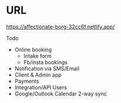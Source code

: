 # URL

https://affectionate-borg-32cc6f.netlify.app/

Todo

- Online booking
  - Intake form
  - Fb/insta bookings
- Notification via SMS/Email
- Client & Admin app
- Payments
- Integration/API Users
- Google/Outlook Calendar 2-way sync
